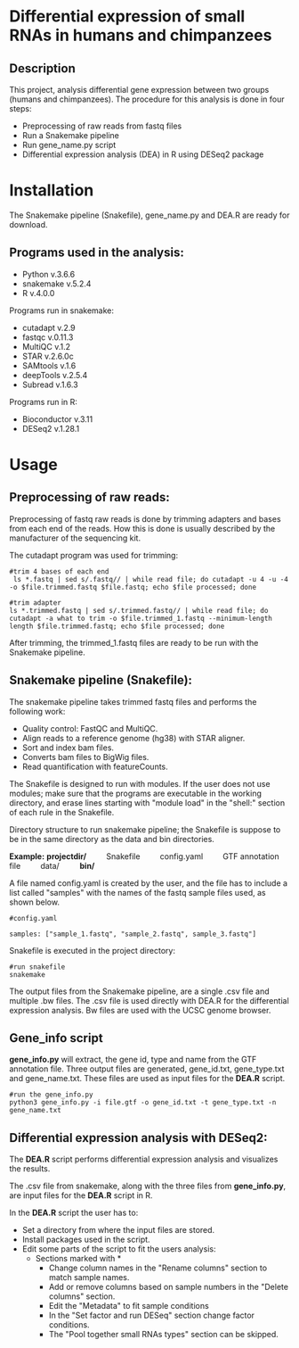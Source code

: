 # Differential expression of small RNAs in humans and chimpanzees
## Description
This project, analysis differential gene expression between two groups (humans and chimpanzees). The procedure for this analysis is done in four steps: 
 - Preprocessing of raw reads from fastq files
 - Run a Snakemake pipeline
 - Run gene_name.py script
 - Differential expression analysis (DEA) in R using DESeq2 package 


# Installation
The Snakemake pipeline (Snakefile), gene_name.py and DEA.R are ready for download.

## Programs used in the analysis:

 - Python v.3.6.6
 - snakemake v.5.2.4
 - R v.4.0.0
 
Programs run in snakemake:
 - cutadapt v.2.9
 - fastqc v.0.11.3
 - MultiQC v.1.2
 - STAR v.2.6.0c
 - SAMtools v.1.6
 - deepTools v.2.5.4
 - Subread v.1.6.3

Programs run in R:
 - Bioconductor v.3.11
 - DESeq2 v.1.28.1

# Usage

## Preprocessing of raw reads:
Preprocessing of fastq raw reads is done by trimming adapters and bases from each end of the reads. How this is done is usually described by the manufacturer of the sequencing kit.

The cutadapt program was used for trimming:

```
#trim 4 bases of each end
 ls *.fastq | sed s/.fastq// | while read file; do cutadapt -u 4 -u -4 -o $file.trimmed.fastq $file.fastq; echo $file processed; done
```
```
#trim adapter
ls *.trimmed.fastq | sed s/.trimmed.fastq// | while read file; do cutadapt -a what to trim -o $file.trimmed_1.fastq --minimum-length length $file.trimmed.fastq; echo $file processed; done
```
After trimming, the trimmed_1.fastq files are ready to be run with the Snakemake pipeline. 

## Snakemake pipeline (Snakefile):

The snakemake pipeline takes trimmed fastq files and performs the following work:

 - Quality control: FastQC and MultiQC.
 - Align reads to a reference genome (hg38) with STAR aligner.
 - Sort and index bam files.
 - Converts bam files to BigWig files.
 - Read quantification with featureCounts.

The Snakefile is designed to run with modules. If the user does not use modules; make sure that the programs are executable in the working directory, and erase lines starting with "module load" in the "shell:" section of each rule in the Snakefile.  

Directory structure to run snakemake pipeline; the Snakefile is suppose to be in the same directory as the data and bin directories.

**Example:**
**projectdir/**
$\qquad$Snakefile
$\qquad$config.yaml
$\qquad$GTF annotation file 
$\qquad$data/
**$\qquad$bin/**

A file named config.yaml is created by the user, and the file has to include a list called "samples" with the names of the fastq sample files used, as shown below.

    #config.yaml
    
    samples: ["sample_1.fastq", "sample_2.fastq", sample_3.fastq"]

Snakefile is executed in the project directory:

    #run snakefile
    snakemake



The output files from the Snakemake pipeline, are a single .csv file and multiple .bw files. The .csv file is used directly with DEA.R for the differential expression analysis. Bw files are used with the UCSC genome browser.


##  Gene_info script
**gene_info.py** will extract, the gene id, type and name from the GTF annotation file. Three output files are generated, gene_id.txt, gene_type.txt and gene_name.txt. These files are used as input files for the **DEA.R** script.

    #run the gene_info.py
    python3 gene_info.py -i file.gtf -o gene_id.txt -t gene_type.txt -n gene_name.txt

## Differential expression analysis with DESeq2:
The **DEA.R** script performs differential expression analysis and visualizes the results.

The .csv file from snakemake, along with the three files from **gene_info.py**, are input files for the **DEA.R** script in R.

In the **DEA.R** script the user has to: 
 - Set a directory from where the input files are stored.
 - Install packages used in the script.
 - Edit some parts of the script to fit the users analysis:
	 - Sections marked with \*
		 - Change column names in the "Rename columns" section to match sample names.
		 - Add or remove columns based on sample numbers in the "Delete columns" section.
		 - Edit the "Metadata" to fit sample conditions
		 - In the "Set factor and run DESeq" section change factor conditions.
		 - The "Pool together small RNAs types" section can be skipped.
